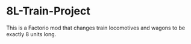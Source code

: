 # 8L-Train-Project
This is a Factorio mod that changes train locomotives and wagons to be exactly 8 units long.
